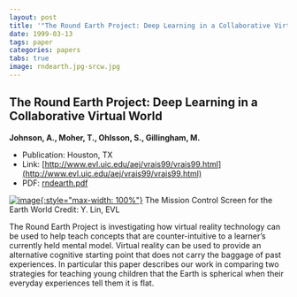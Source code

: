 ```yaml
---
layout: post
title: '"The Round Earth Project: Deep Learning in a Collaborative Virtual World"'
date: 1999-03-13
tags: paper
categories: papers
tabs: true
image: rndearth.jpg-srcw.jpg
---
```


## The Round Earth Project: Deep Learning in a Collaborative Virtual World
**Johnson, A., Moher, T., Ohlsson, S., Gillingham, M.**
- Publication: Houston, TX
- Link: [http://www.evl.uic.edu/aej/vrais99/vrais99.html](http://www.evl.uic.edu/aej/vrais99/vrais99.html)
- PDF: [rndearth.pdf](/documents/rndearth.pdf)


[![image](https://www.evl.uic.edu/output/originals/rndearth.jpg-srcw.jpg){:style="max-width: 100%"}](https://www.evl.uic.edu/output/originals/rndearth.jpg-srcw.jpg)
The Mission Control Screen for the Earth World
Credit: Y. Lin, EVL

The Round Earth Project is investigating how virtual reality technology can be used to help teach concepts that are counter-intuitive to a learner&rsquo;s currently held mental model. Virtual reality can be used to provide an alternative cognitive starting point that does not carry the baggage of past experiences. In particular this paper describes our work in comparing two strategies for teaching young children that the Earth is spherical when their everyday experiences tell them it is flat.